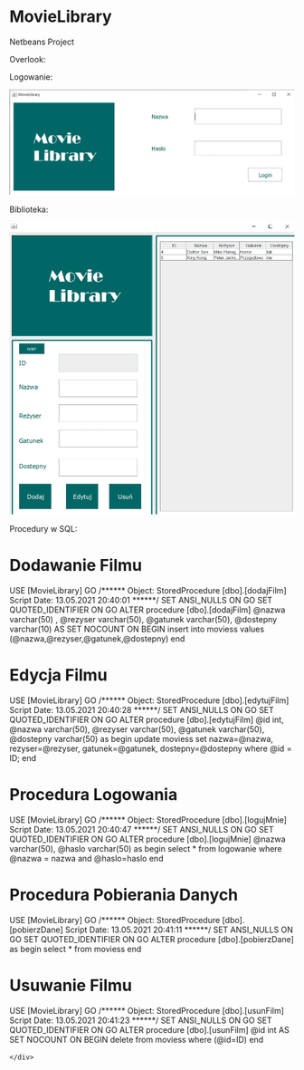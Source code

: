 # MovieLibrary

Netbeans Project

Overlook:
<p> </p>
Logowanie:
<p> </p>
<div>
  <img src="movielibraary.jpg">
  </div>
  <p> </p>
  Biblioteka:
  <p> </p>
<div>
  <img src="moveiawf.jpg">
  </div>
 <p> </p>
Procedury w SQL:
<div>
  <h1> Dodawanie Filmu </h1>

USE [MovieLibrary]
GO
/****** Object:  StoredProcedure [dbo].[dodajFilm]    Script Date: 13.05.2021 20:40:01 ******/
SET ANSI_NULLS ON
GO
SET QUOTED_IDENTIFIER ON
GO
ALTER procedure [dbo].[dodajFilm]
@nazwa varchar(50) ,
@rezyser varchar(50),
@gatunek varchar(50),
@dostepny varchar(10)
AS
SET NOCOUNT ON
BEGIN
insert into moviess values 
(@nazwa,@rezyser,@gatunek,@dostepny) 
end

<h1>Edycja Filmu</h1>

USE [MovieLibrary]
GO
/****** Object:  StoredProcedure [dbo].[edytujFilm]    Script Date: 13.05.2021 20:40:28 ******/
SET ANSI_NULLS ON
GO
SET QUOTED_IDENTIFIER ON
GO
ALTER procedure [dbo].[edytujFilm]
@id int,
@nazwa varchar(50),
@rezyser varchar(50),
@gatunek varchar(50),
@dostepny varchar(50)
as 
begin 
update moviess 
set nazwa=@nazwa, rezyser=@rezyser, gatunek=@gatunek, dostepny=@dostepny
where @id = ID;
end

<h1>Procedura Logowania</h1>

USE [MovieLibrary]
GO
/****** Object:  StoredProcedure [dbo].[logujMnie]    Script Date: 13.05.2021 20:40:47 ******/
SET ANSI_NULLS ON
GO
SET QUOTED_IDENTIFIER ON
GO
ALTER procedure [dbo].[logujMnie]
@nazwa varchar(50),
@haslo varchar(50)
as
begin
select * from logowanie where @nazwa = nazwa and @haslo=haslo
end

<h1>Procedura Pobierania Danych</h1>

USE [MovieLibrary]
GO
/****** Object:  StoredProcedure [dbo].[pobierzDane]    Script Date: 13.05.2021 20:41:11 ******/
SET ANSI_NULLS ON
GO
SET QUOTED_IDENTIFIER ON
GO
ALTER procedure [dbo].[pobierzDane]
as
begin
select * from moviess
end

<h1>Usuwanie Filmu</h1>

USE [MovieLibrary]
GO
/****** Object:  StoredProcedure [dbo].[usunFilm]    Script Date: 13.05.2021 20:41:23 ******/
SET ANSI_NULLS ON
GO
SET QUOTED_IDENTIFIER ON
GO
ALTER procedure [dbo].[usunFilm]
@id int
AS
SET NOCOUNT ON
BEGIN
delete from moviess where
(@id=ID) 
end


  
    </div>
